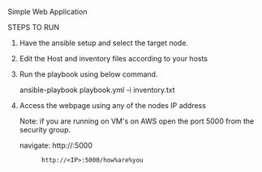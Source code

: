 Simple Web Application

STEPS TO RUN

1. Have the ansible setup and select the target node.

2. Edit the Host and inventory files according to your hosts

3. Run the playbook using below command.

   ansible-playbook playbook.yml -i inventory.txt
   
4. Access the webpage using any of the nodes IP address 

   Note: if you are running on VM's on AWS open the port 5000 from the security group.
   
   navigate: http://<IP>:5000
             
             http://<IP>:5000/how%are%you
             
